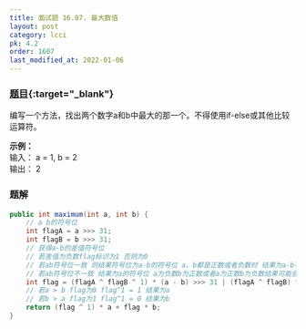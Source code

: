 ```yaml
---
title: 面试题 16.07. 最大数值
layout: post
category: lcci
pk: 4.2
order: 1607
last_modified_at: 2022-01-06
---
```


### [题目](https://leetcode-cn.com/maximum-lcci/){:target="_blank"}

编写一个方法，找出两个数字a和b中最大的那一个。不得使用if-else或其他比较运算符。

**示例：**  
输入： a = 1, b = 2  
输出： 2

### 题解

```java
public int maximum(int a, int b) {
    // a b的符号位
    int flagA = a >>> 31;
    int flagB = b >>> 31;
    // 获得a-b的差值符号位
    // 若差值为负数flag标识为1 否则为0
    // 若ab符号位一致 则结果符号位为a-b的符号位 a、b都是正数或者负数时 结果为a-b不会越界
    // 若ab符号位不一致 结果为a的符号位 a为负数b为正数或者a为正数b为负数结果可能会越界
    int flag = (flagA ^ flagB ^ 1) * (a - b) >>> 31 | (flagA ^ flagB) * flagA;
    // 若a > b flag为0 flag^1 = 1 结果为a
    // 若b > a flag为1 flag^1 = 0 结果为b
    return (flag ^ 1) * a + flag * b;
}
```